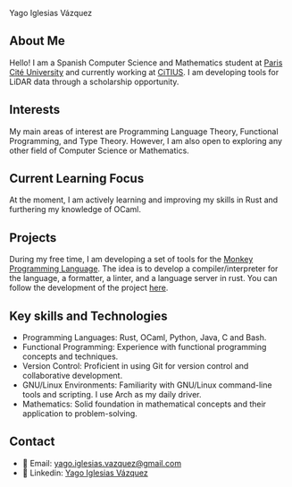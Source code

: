  Yago Iglesias Vázquez

## About Me

Hello! I am a Spanish Computer Science and Mathematics student at [Paris Cité University](https://u-paris.fr/en/) and currently working at [CiTIUS](https://citius.gal/). I am developing tools for LiDAR data through a scholarship opportunity.

## Interests

My main areas of interest are Programming Language Theory, Functional Programming, and Type Theory. However, I am also open to exploring any other field of Computer Science or Mathematics.

## Current Learning Focus

At the moment, I am actively learning and improving my skills in Rust and furthering my knowledge of OCaml.

## Projects

During my free time, I am developing a set of tools for the [Monkey Programming Language](https://monkeylang.org/).
The idea is to develop a compiler/interpreter for the language, a formatter, a linter, and a language server in rust. You can follow
the development of the project [here](https://github.com/Yag000/monkey-rs).

## Key skills and Technologies

- Programming Languages: Rust, OCaml, Python, Java, C and Bash.
- Functional Programming: Experience with functional programming concepts and techniques.
- Version Control: Proficient in using Git for version control and collaborative development.
- GNU/Linux Environments: Familiarity with GNU/Linux command-line tools and scripting. I use Arch as my daily driver.
- Mathematics: Solid foundation in mathematical concepts and their application to problem-solving.

## Contact

- 📧 Email: <yago.iglesias.vazquez@gmail.com>
- 📝 Linkedin: [Yago Iglesias Vázquez](https://www.linkedin.com/in/yago-iglesias-vázquez-118a58284)
